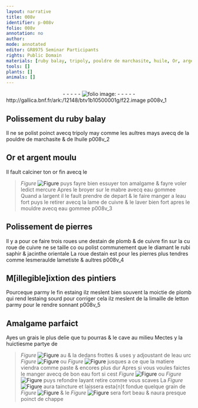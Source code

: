 ```yaml
---
layout: narrative
title: 008v
identifier: p-008v
folio: 008v
annotation: no
author:
mode: annotated
editor: GR8975 Seminar Participants
rights: Public Domain
materials: [ruby balay, tripoly, pouldre de marchasite, huile, Or, argent, or, ☿, mercure, mabre, eau gommee, cuivre, pierres, estain, plomb, diamant, rubi, saphir, jacinthe orientale, esmeraulde, ametiste, estaing, limaille de letton, grais, eau, ☾, ☼, eau fort, ♀]
tools: []
plants: []
animals: []
---
```


<div class="folio" align="center">- - - - - <a href="http://gallica.bnf.fr/ark:/12148/btv1b10500001g/f22.image" target="_blank"><img src="https://cu-mkp.github.io/2017-workshop-edition/assets/photo-icon.png" alt="folio image: " style="display:inline-block; margin-bottom:-3px;"/></a> - - - - - </div> http://gallica.bnf.fr/ark:/12148/btv1b10500001g/f22.image  p008v_1 

## Polissement du <span class="m">ruby balay</span>

 
Il ne se polist poinct avecq <span class="m">tripoly</span> may comme les aultres mays avecq de la <span class="m">pouldre de marchasite</span> & de l<span class="m">huile</span>
  p008v_2 

## <span class="m">Or</span> et <span class="m">argent</span> moulu

 
Il fault calciner ton <span class="m">or</span> fin avecq le <span class="m">
> *Figure*
> <a href="☿" target="_blank"><img src="https://cu-mkp.github.io/GR8975-edition/assets/photo-icon.png" alt="Figure" style="display:inline-block; margin-bottom:-3px;"/></a>
</span> puys fayre bien essuyer ton amalgame & fayre voler ledict <span class="m">mercure</span> Apres le broyer sur le <span class="m">mabre</span> avecq <span class="m">eau gommee</span> Quand a l<span class="m">argent</span> il le fault prendre de depart & le faire manger a leau fort puys le retirer avecq la lame de <span class="m">cuivre</span> & le laver bien fort apres le mouldre avecq <span class="m">eau gommee</span>
  p008v_3 

## Polissement de <span class="m">pierres</span>

 
Il y a pour ce faire trois roues une d<span class="m">estain</span> de <span class="m">plomb</span> & de <span class="m">cuivre</span> fin sur la cu roue de <span class="m">cuivre</span> ne se taille co ou polist communement que le <span class="m">diamant</span> le <span class="m">rubi</span> <span class="m">saphir</span> & <span class="m">jacinthe orientale</span> La roue d<span class="m">estain</span> est pour les pierres plus tendres comme l<span class="m">esmeraulde</span> l<span class="m">ametiste</span> & aultres
  p008v_4 

## M[illegible]ixtion des <span class="pro">pintiers</span>

 
Pourceque parmy le fin <span class="m">estaing</span> ilz meslent bien souvent la <span class="ms">moictie</span> de <span class="m">plomb</span> qui rend l<span class="m">estaing</span> sourd pour corriger cela ilz meslent de la <span class="m">limaille de letton</span> parmy pour le rendre sonnant
  p008v_5 

## Amalgame parfaict

 
Ayes un <span class="m">grais</span> le plus delie que tu pourras & le cave au milieu Mectes y la <span class="ms">huictiesme partye</span> de 
> *Figure*
> <a href="☿" target="_blank"><img src="https://cu-mkp.github.io/GR8975-edition/assets/photo-icon.png" alt="Figure" style="display:inline-block; margin-bottom:-3px;"/></a>
 au & la dedans frottes & uses y adjoustant de l<span class="m">eau</span> urc 
> *Figure*
> <a href="☾" target="_blank"><img src="https://cu-mkp.github.io/GR8975-edition/assets/photo-icon.png" alt="Figure" style="display:inline-block; margin-bottom:-3px;"/></a>
 ou 
> *Figure*
> <a href="☼" target="_blank"><img src="https://cu-mkp.github.io/GR8975-edition/assets/photo-icon.png" alt="Figure" style="display:inline-block; margin-bottom:-3px;"/></a>
 jusques a ce que la matiere viendra comme paste & encores plus dur Apres si vous voules faictes le manger avecq de bon <span class="m">eau fort</span> si cest 
> *Figure*
> <a href="☾" target="_blank"><img src="https://cu-mkp.github.io/GR8975-edition/assets/photo-icon.png" alt="Figure" style="display:inline-block; margin-bottom:-3px;"/></a>
 ou 
> *Figure*
> <a href="♀" target="_blank"><img src="https://cu-mkp.github.io/GR8975-edition/assets/photo-icon.png" alt="Figure" style="display:inline-block; margin-bottom:-3px;"/></a>
 puys refondre layant retire comme vous scaves La 
> *Figure*
> <a href="☾" target="_blank"><img src="https://cu-mkp.github.io/GR8975-edition/assets/photo-icon.png" alt="Figure" style="display:inline-block; margin-bottom:-3px;"/></a>
 aura taincture et laissera esta{n}t fondue quelque grain de 
> *Figure*
> <a href="☼" target="_blank"><img src="https://cu-mkp.github.io/GR8975-edition/assets/photo-icon.png" alt="Figure" style="display:inline-block; margin-bottom:-3px;"/></a>
 & le 
> *Figure*
> <a href="♀" target="_blank"><img src="https://cu-mkp.github.io/GR8975-edition/assets/photo-icon.png" alt="Figure" style="display:inline-block; margin-bottom:-3px;"/></a>
 sera fort beau & naura presque poinct de chappe

